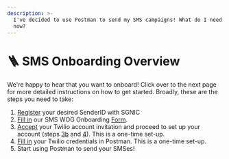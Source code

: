 ```yaml
---
description: >-
  I've decided to use Postman to send my SMS campaigns! What do I need to do
  now?
---
```


# 🪜 SMS Onboarding Overview

We're happy to hear that you want to onboard! Click over to the next page for more detailed instructions on how to get started. Broadly, these are the steps you need to take:

1. [Register](onboarding-step-1-senderid-registration.md) your desired SenderID with SGNIC
2. [Fill in](onboarding-step-2-onboarding-form.md) our SMS WOG Onboarding [Form](https://form.gov.sg/646b1a06df92fa001262a17e).
3. [Accept](../sms-onboarding-overview/step-3a-receive-your-account-invitation.md) your Twilio account invitation and proceed to set up your account (steps [3b](../sms-onboarding-overview/step-3b-set-up-your-twilio-account.md) and [4](../sms-onboarding-overview/step-4-configure-your-twilio-account/)). This is a one-time set-up.
4. [Fill in](../sms/credentials.md) your Twilio credentials in Postman. This is a one-time set-up.
5. Start using Postman to send your SMSes!

